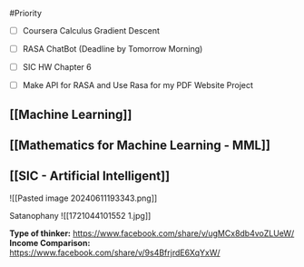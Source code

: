  
#Priority
- [ ] Coursera Calculus Gradient Descent
- [ ] RASA ChatBot (Deadline by Tomorrow Morning)
- [ ] SIC HW Chapter 6 
- [ ] Make API for RASA and Use Rasa for my PDF Website Project 


## [[Machine Learning]]

## [[Mathematics for Machine Learning - MML]]

## [[SIC - Artificial Intelligent]]


![[Pasted image 20240611193343.png]]

Satanophany
![[1721044101552 1.jpg]]

**Type of thinker:** https://www.facebook.com/share/v/ugMCx8db4voZLUeW/
**Income Comparison:** https://www.facebook.com/share/v/9s4BfrjrdE6XqYxW/


